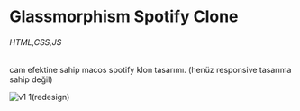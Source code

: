 ﻿# Glassmorphism Spotify Clone
###### HTML,CSS,JS
 cam efektine sahip macos spotify klon tasarımı.
 (henüz responsive tasarıma sahip değil)

![v1 1(redesign)](https://github.com/ozmberkan/glassmorphismspotfiyclone/assets/148571945/45ab1a6d-8373-4fc1-b4b7-7917fd300987)
